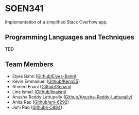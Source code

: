 # SOEN341
Implementation of a simplified Stack Overflow app. 

## Programming Languages and Techniques 
TBD

## Team Members 
* Elyes Bahri ([Github/Elyes-Bahri](https://github.com/elyes-bahri))
* Kevin Emmanuel ([Github/Kenn55](https://github.com/kenn55))
* Ahmed Enani ([Github/3enani](https://github.com/3enani))
* Lina Ismail ([Github/linaism](https://github.com/linaism))
* Anusha Reddy Lattupally ([Github/Anusha-Reddy-Lattupally](https://github.com/Anusha-Reddy-Lattupally))
* Anita Rao ([Github/ani-6292](https://github.com/ani-6292))
* Juhi Rao ([Github/j-5884](https://github.com/j-5844))
